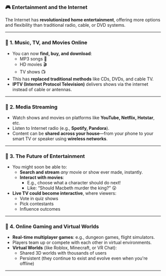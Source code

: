 ### 🎮 **Entertainment and the Internet**

The Internet has **revolutionized home entertainment**, offering more options and flexibility than traditional radio, cable, or DVD systems.

---

### 🔹 **1. Music, TV, and Movies Online**
- You can now **find, buy, and download**:
  - MP3 songs 🎵  
  - HD movies 🎬  
  - TV shows 📺  
- This has **replaced traditional methods** like CDs, DVDs, and cable TV.
- **IPTV (Internet Protocol Television)** delivers shows via the internet instead of cable or antennas.

---

### 🔹 **2. Media Streaming**
- Watch shows and movies on platforms like **YouTube, Netflix, Hotstar**, etc.
- Listen to Internet radio (e.g., **Spotify, Pandora**).
- Content can be **shared across your house**—from your phone to your smart TV or speaker using **wireless networks**.

---

### 🔹 **3. The Future of Entertainment**
- You might soon be able to:
  - **Search and stream** *any* movie or show ever made, instantly.
  - **Interact with movies**:
    - E.g., choose what a character should do next!
    - Like: “Should Macbeth murder the king?” 😲
- **Live TV could become interactive**, where viewers:
  - Vote in quiz shows
  - Pick contestants
  - Influence outcomes

---

### 🔹 **4. Online Gaming and Virtual Worlds**
- **Real-time multiplayer games**: e.g., dungeon games, flight simulators.
- Players team up or compete with each other in virtual environments.
- **Virtual Worlds** (like Roblox, Minecraft, or VR Chat):
  - Shared 3D worlds with thousands of users
  - Persistent (they continue to exist and evolve even when you're offline)

---
